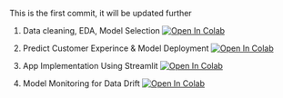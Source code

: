 This is the first commit, it will be updated further


1. Data cleaning, EDA, Model Selection
[![Open In Colab](https://colab.research.google.com/assets/colab-badge.svg)](https://colab.research.google.com/drive/1X60NpHBY5QTn2ifyvX3kzR6a33CiRNPl?usp=sharing)

2. Predict Customer Experince & Model Deployment
[![Open In Colab](https://colab.research.google.com/assets/colab-badge.svg)](https://colab.research.google.com/drive/1N4erNjGuglY7JndKVkDWfD5M8AJVQ3I-#scrollTo=oJhB6GO9Kca8)

3. App Implementation Using Streamlit
[![Open In Colab](https://colab.research.google.com/assets/colab-badge.svg)](https://colab.research.google.com/drive/1T4hKOwsP-S6bvYHsCWjHA_VT6WbMJTvn?usp=sharing)

4. Model Monitoring for Data Drift
[![Open In Colab](https://colab.research.google.com/assets/colab-badge.svg)](https://colab.research.google.com/drive/16_BYmGev-qLRISPOKvan0juyTkuIIYI2?usp=sharing)
